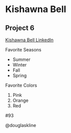 Kishawna Bell
===

## Project 6

[Kishawna Bell LinkedIn](https://www.linkedin.com/in/kishawna-bell-516626194)

Favorite Seasons
* Summer
* Winter
* Fall 
* Spring

Favorite Colors 
1. Pink
2. Orange
3. Red 

#93

@douglaskline

